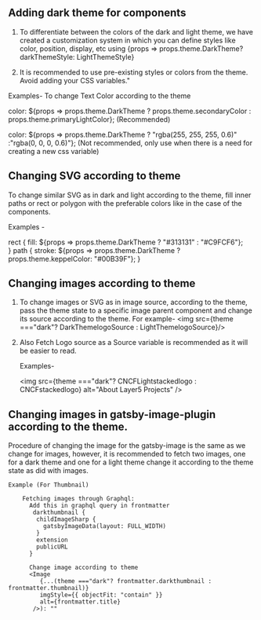 ## Adding dark theme for components

1. To differentiate between the colors of the dark and light theme, we have created a customization system in which you can define styles like color, position, display, etc using {props => props.theme.DarkTheme? darkThemeStyle: LightThemeStyle} 
  

2. It is recommended to use pre-existing styles or colors from the theme. Avoid adding your CSS variables."


 Examples- To change Text Color according to the theme

color: ${props => props.theme.DarkTheme ? props.theme.secondaryColor : props.theme.primaryLightColor}; (Recommended)

color: ${props => props.theme.DarkTheme ? "rgba(255, 255, 255, 0.6)" :"rgba(0, 0, 0, 0.6)"}; (Not recommended, only use when there is a need for creating a new css variable)




## Changing SVG according to theme

To change similar SVG as in dark and light according to the theme, fill inner paths or rect or polygon with the preferable colors like in the case of the components.

Examples -

   rect {
        fill:  ${props => props.theme.DarkTheme ? "#313131" : "#C9FCF6"};  
      }
      path {
        stroke: ${props => props.theme.DarkTheme ? props.theme.keppelColor: "#00B39F"};
      }


## Changing images according to theme

1. To change images or SVG as in image source, according to the theme, pass the theme state to a specific image parent component and change its source according to the theme. For example- <img src={theme ==="dark"? DarkThemelogoSource : LightThemelogoSource}/> 

2. Also Fetch Logo source as a Source variable is recommended as it will be easier to read.


    Examples-                   
    
    <img src={theme ==="dark"? CNCFLightstackedlogo : CNCFstackedlogo} alt="About Layer5 Projects" />


## Changing images in gatsby-image-plugin according to the theme.

Procedure of changing the image for the gatsby-image is the same as we change for images, however, it is recommended to fetch two images, one for a dark theme and one for a light theme change it according to the theme state as did with images.

    Example (For Thumbnail)
      
        Fetching images through Graphql:
          Add this in graphql query in frontmatter
           darkthumbnail {
            childImageSharp {
              gatsbyImageData(layout: FULL_WIDTH)
            }
            extension
            publicURL
          }

          Change image according to theme
          <Image
             {...(theme ==="dark"? frontmatter.darkthumbnail : frontmatter.thumbnail)}
             imgStyle={{ objectFit: "contain" }}
             alt={frontmatter.title}
           />): ""
                    